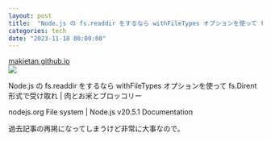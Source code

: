 ```yaml
---
layout: post
title:  "Node.js の fs.readdir をするなら withFileTypes オプションを使って fs.Dirent 形式で受け取ることを忘れるべからず"
categories: tech
date: "2023-11-18 00:00:00"
---
```



<div class="card">
  <a href="https://makietan.github.io/tech/2023/08/26/report.html"></a>
  <div class="card__header">
    <a href="https://makietan.github.io/tech/2023/08/26/report.html">makietan.github.io</a>
  </div>
  <div class="card__image">
    <img src="https://makietan.github.io/assets/thumbnail/logo.png">
  </div>
  <div class="card__title">
    <p>Node.js の fs.readdir をするなら withFileTypes オプションを使って fs.Dirent 形式で受け取れ | 肉とお米とブロッコリー</p>
  </div>
  <div class="card__description">
    <p>nodejs.org File system | Node.js v20.5.1 Documentation</p>
  </div>
</div>


過去記事の再掲になってしまうけど非常に大事なので。
